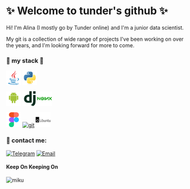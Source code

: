 # ✨ Welcome to tunder's github ✨

Hi! I'm Alina (I mostly go by Tunder online) and I'm a junior data scientist. 

My git is a collection of wide range of projects I've been working on over the years, and I'm looking forward for more to come.


 ### 🌟 my stack  🌟 
 
 <a href="https://www.java.com" target="_blank" rel="noreferrer"><img src="https://raw.githubusercontent.com/devicons/devicon/master/icons/java/java-original.svg" alt="java" width="40" height="40"/></a> <a href="https://www.python.org" target="_blank" rel="noreferrer"><img src="https://raw.githubusercontent.com/devicons/devicon/master/icons/python/python-original.svg" alt="python" width="40" height="40"/></a> 
 
 <a href="https://developer.android.com" target="_blank" rel="noreferrer"><img src="https://raw.githubusercontent.com/devicons/devicon/master/icons/android/android-original-wordmark.svg" alt="android" width="40" height="40"/></a> 
<a href="https://www.djangoproject.com/" target="_blank" rel="noreferrer"><img src="https://raw.githubusercontent.com/devicons/devicon/master/icons/django/django-plain.svg" alt="django" width="40" height="40"/></a><a href="https://www.nginx.com" target="_blank" rel="noreferrer"><img src="https://raw.githubusercontent.com/devicons/devicon/master/icons/nginx/nginx-original.svg" alt="nginx" width="40" height="40"/></a> 
<!-- <a href="https://flask.palletsprojects.com/" target="_blank" rel="noreferrer"><img src="https://www.vectorlogo.zone/logos/pocoo_flask/pocoo_flask-icon.svg" alt="flask" width="40" height="40"/></a>  -->
 
 <a href="https://www.figma.com/" target="_blank" rel="noreferrer"><img src="https://raw.githubusercontent.com/devicons/devicon/master/icons/figma/figma-original.svg" alt="figma" width="40" height="40"/></a> 
<a href="https://git-scm.com/" target="_blank" rel="noreferrer"><img src="https://www.vectorlogo.zone/logos/git-scm/git-scm-icon.svg" alt="git" width="40" height="40"/></a> <a href="https://www.linux.org/" target="_blank" rel="noreferrer"><img src="https://raw.githubusercontent.com/devicons/devicon/master/icons/ubuntu/ubuntu-plain-wordmark.svg" alt="linux ubuntu" width="40" height="40"/></a> 

### 🌟 contact me:

[![Telegram](https://img.shields.io/badge/-telegram-26A5E4?style=flat-square&logo=Minutemailer&logoColor=white&link=https://t.me/tunder_tunder)](https://t.me/tunder_tunder) 
[![Email](https://img.shields.io/badge/-alinatunder-d9292b?style=flat-square&logo=gmail&logoColor=white)](mailto:alinatunder@gmail.com)
#### Keep On Keeping On  

<img src="https://media.tenor.com/1J5ZWHh9XTcAAAAi/hatsune-miku-spinning-chair.gif"  width="200px" alt="miku"/>

<!--
**tunder-tunder/tunder-tunder** is a ✨ _special_ ✨ repository because its `README.md` (this file) appears on your GitHub profile.

